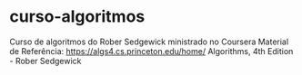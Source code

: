 # curso-algoritmos
Curso de algoritmos do Rober Sedgewick ministrado no Coursera
Material de Referência:
    https://algs4.cs.princeton.edu/home/
    Algorithms, 4th Edition - Rober Sedgewick